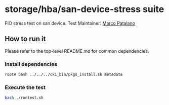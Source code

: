 # storage/hba/san-device-stress suite
FIO stress test on san device.
Test Maintainer: [Marco Patalano](mailto:mpatalan@redhat.com) 

## How to run it
Please refer to the top-level README.md for common dependencies.

### Install dependencies
```bash
root# bash ../../../cki_bin/pkgs_install.sh metadata
```

### Execute the test
```bash
bash ./runtest.sh
```
